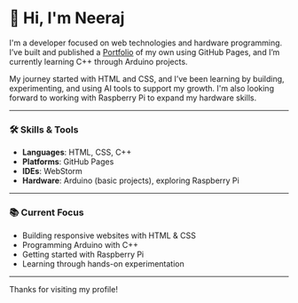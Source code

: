 # 👋 Hi, I'm Neeraj

I'm a developer focused on web technologies and hardware programming. I’ve built and published a [Portfolio](https://serial-commit-dev.github.io/My-Portfolio/) of my own using GitHub Pages, and I’m currently learning C++ through Arduino projects.

My journey started with HTML and CSS, and I’ve been learning by building, experimenting, and using AI tools to support my growth. I'm also looking forward to working with Raspberry Pi to expand my hardware skills.

---

### 🛠️ Skills & Tools

- **Languages**: HTML, CSS, C++
- **Platforms**: GitHub Pages
- **IDEs**: WebStorm
- **Hardware**: Arduino (basic projects), exploring Raspberry Pi

---

### 📚 Current Focus

- Building responsive websites with HTML & CSS
- Programming Arduino with C++
- Getting started with Raspberry Pi
- Learning through hands-on experimentation

---

Thanks for visiting my profile!

